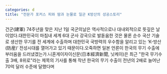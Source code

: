 ```yaml
---
categories: d
title: "전문가 포커스 피와 땀과 눈물로 일군 K방산의 성공스토리"
---
```

건군(建軍) 74주년을 맞은 지난 1일 국군의날은 역사적으로나 대내외적으로 뜻깊은 날이었다.대한민국이 마침내 세계 6대 군사 강국으로 발돋움한 것은 물론 순수 국산 기술로 생산한 무기를 전 세계에 수출하며 대한민국 국방력의 우수함을 알리고 있는 ‘K-방산(防産)‘ 전성시대를 열어가고 있기 때문이다.오죽하면 일본 언론이 한국의 무기 수출에 부러움을 드러냈겠는가.니혼게이자이신문(日本經濟新聞, 닛케이)은 최근 "한국 무기수출 3배, 8위로"라는 제목의 기사를 통해 작년 한국의 무기 수출이 전년의 2배로 늘어난 70억 달러 수준에 달했다며